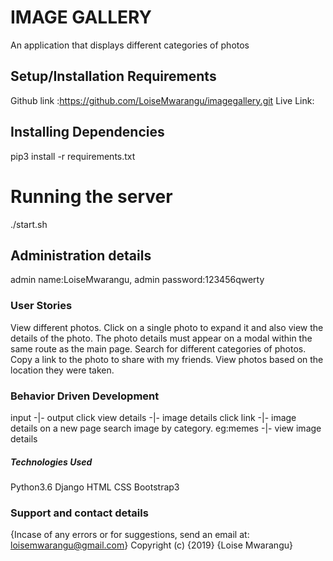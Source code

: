 # IMAGE GALLERY
An application that displays different categories of photos

## Setup/Installation Requirements
Github link :https://github.com/LoiseMwarangu/imagegallery.git
Live Link:
## Installing Dependencies
pip3 install -r requirements.txt

# Running the server
./start.sh

## Administration details
admin name:LoiseMwarangu, admin password:123456qwerty 

### User Stories
View different photos.
Click on a single photo to expand it and also view the details of the photo. The photo details must appear on a modal within the same route as the main page.
Search for different categories of photos. 
Copy a link to the photo to share with my friends.
View photos based on the location they were taken.
### Behavior Driven Development
input -|-	output
click view details  -|-	image details
click link  -|-	image details on a new page
search image by category. eg:memes  -|-	view image details
##### Technologies Used
Python3.6
Django
HTML
CSS
Bootstrap3
### Support and contact details
{Incase of any errors or for suggestions, send an email at: loisemwarangu@gmail.com} Copyright (c) {2019} {Loise Mwarangu}